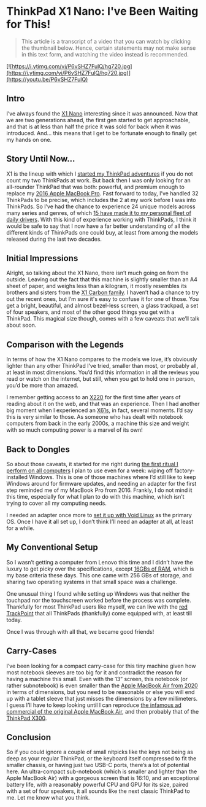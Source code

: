 # ThinkPad X1 Nano: I've Been Waiting for This!

> This article is a transcript of a video that you can watch by clicking the thumbnail below. Hence, certain statements may not make sense in this text form, and watching the video instead is recommended.

[![https://i.ytimg.com/vi/P6vSHZ7FulQ/hq720.jpg](https://i.ytimg.com/vi/P6vSHZ7FulQ/hq720.jpg)](https://youtu.be/P6vSHZ7FulQ)

## Intro

I’ve always found the [X1 Nano](https://www.lenovo.com/us/en/p/laptops/thinkpad/thinkpadx1/thinkpad-x1-nano/22tp2x1x1n1) interesting since it was announced. Now that we are two generations ahead, the first gen started to get approachable, and that is at less than half the price it was sold for back when it was introduced. And… this means that I get to be fortunate enough to finally get my hands on one.

## Story Until Now…

X1 is the lineup with which I [started my ThinkPad adventures](https://www.youtube.com/watch?v=c5bhNC4mVBs&list=PLe6BbPAW-Wxgz5Jly855Aw3qWRiWqTXHO) if you do not count my two ThinkPads at work. But back then I was only looking for an all-rounder ThinkPad that was both: powerful, and premium enough to replace my [2016 Apple MacBook Pro](https://support.apple.com/en-us/111999). Fast forward to today, I’ve handled 32 ThinkPads to be precise, which includes the 2 at my work before I was into ThinkPads. So I’ve had the chance to experience 24 unique models across many series and genres, of which [15 have made it to my personal fleet of daily drivers](https://gh.myterminal.me/tp). With this kind of experience working with ThinkPads, I think it would be safe to say that I now have a far better understanding of all the different kinds of ThinkPads one could buy, at least from among the models released during the last two decades.

## Initial Impressions

Alright, so talking about the X1 Nano, there isn’t much going on from the outside. Leaving out the fact that this machine is slightly smaller than an A4 sheet of paper, and weighs less than a kilogram, it mostly resembles its brothers and sisters from the [X1 Carbon family](https://www.lenovo.com/us/en/d/thinkpad-x1-carbon/). I haven’t had a chance to try out the recent ones, but I’m sure it's easy to confuse it for one of those. You get a bright, beautiful, and almost bezel-less screen, a glass trackpad, a set of four speakers, and most of the other good things you get with a ThinkPad. This magical size though, comes with a few caveats that we’ll talk about soon.

## Comparison with the Legends

In terms of how the X1 Nano compares to the models we love, it’s obviously lighter than any other ThinkPad I’ve tried, smaller than most, or probably all, at least in most dimensions. You’d find this information in all the reviews you read or watch on the internet, but still, when you get to hold one in person, you’d be more than amazed.

I remember getting access to an [X220](https://en.wikipedia.org/wiki/ThinkPad_X_series) for the first time after years of reading about it on the web, and that was an experience. Then I had another big moment when I experienced an [X61s](https://en.wikipedia.org/wiki/ThinkPad_X_series), in fact, several moments. I’d say this is very similar to those. As someone who has dealt with notebook computers from back in the early 2000s, a machine this size and weight with so much computing power is a marvel of its own!

## Back to Dongles

So about those caveats, it started for me right during [the first ritual I perform on all computers](https://github.com/myTerminal/dotfiles/blob/master/.setup/docs/setting-up-a-new-machine.org) I plan to use even for a week: wiping off factory-installed Windows. This is one of those machines where I’d still like to keep Windows around for firmware updates, and needing an adapter for the first step reminded me of my MacBook Pro from 2016. Frankly, I do not mind it this time, especially for what I plan to do with this machine, which isn’t trying to cover all my computing needs.

I needed an adapter once more to [set it up with Void Linux](https://github.com/myTerminal/dotfiles/blob/master/.setup/docs/install-void.md) as the primary OS. Once I have it all set up, I don’t think I’ll need an adapter at all, at least for a while.

## My Conventional Setup

So I wasn’t getting a computer from Lenovo this time and I didn’t have the luxury to get picky over the specifications, except [16GBs of RAM](https://psref.lenovo.com/syspool/Sys/PDF/ThinkPad/ThinkPad_X1_Nano_Gen_1/ThinkPad_X1_Nano_Gen_1_Spec.PDF), which is my base criteria these days. This one came with 256 GBs of storage, and sharing two operating systems in that small space was a challenge.

One unusual thing I found while setting up Windows was that neither the touchpad nor the touchscreen worked before the process was complete. Thankfully for most ThinkPad users like myself, we can live with the [red TrackPoint](https://en.wikipedia.org/wiki/Pointing_stick) that all ThinkPads (thankfully) come equipped with, at least till today.

Once I was through with all that, we became good friends!

## Carry-Cases

I’ve been looking for a compact carry-case for this tiny machine given how most notebook sleeves are too big for it and contradict the reason for having a machine this small. Even with the 13” screen, this notebook (or rather subnotebook) is even smaller than the [Apple MacBook Air from 2020](https://www.apple.com/mac/compare/?modelList=MacBook-Air-M1,MacBook-Air-Retina) in terms of dimensions, but you need to be reasonable or else you will end up with a tablet sleeve that just misses the dimensions by a few millimeters. I guess I’ll have to keep looking until I can reproduce [the infamous ad commercial of the original Apple MacBook Air](https://www.youtube.com/watch?v=dMBW1G4U54g), and then probably that of the [ThinkPad X300](https://www.youtube.com/watch?v=_hnOCUkbix0).

## Conclusion

So if you could ignore a couple of small nitpicks like the keys not being as deep as your regular ThinkPad, or the keyboard itself compressed to fit the smaller chassis, or having just two USB-C ports, there’s a lot of potential here. An ultra-compact sub-notebook (which is smaller and lighter than the Apple MacBook Air) with a gorgeous screen that is 16:10, and an exceptional battery life, with a reasonably powerful CPU and GPU for its size, paired with a set of four speakers, it all sounds like the next classic ThinkPad to me. Let me know what you think.
